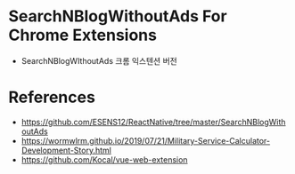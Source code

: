 # SearchNBlogWithoutAds For Chrome Extensions
- SearchNBlogWIthoutAds 크롬 익스텐션 버전


# References
- https://github.com/ESENS12/ReactNative/tree/master/SearchNBlogWithoutAds
- https://wormwlrm.github.io/2019/07/21/Military-Service-Calculator-Development-Story.html
- https://github.com/Kocal/vue-web-extension

